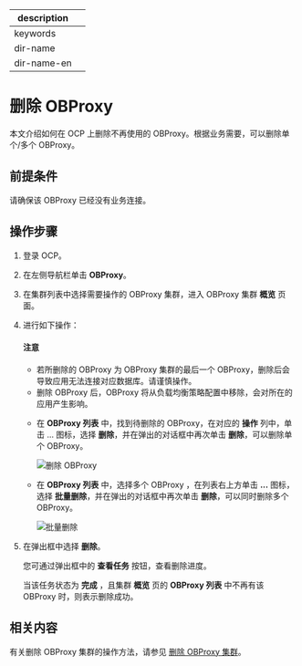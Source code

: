 |description||
|---|---|
|keywords||
|dir-name||
|dir-name-en||

# 删除 OBProxy

本文介绍如何在 OCP 上删除不再使用的 OBProxy。根据业务需要，可以删除单个/多个 OBProxy。

## 前提条件

请确保该 OBProxy 已经没有业务连接。

## 操作步骤

1. 登录 OCP。

2. 在左侧导航栏单击 **OBProxy**。

3. 在集群列表中选择需要操作的 OBProxy 集群，进入 OBProxy 集群 **概览** 页面。

4. 进行如下操作：

   <main id="notice" type='notice'>
   <h4>注意</h4>
   <p><ul>
   <li>若所删除的 OBProxy 为 OBProxy 集群的最后一个 OBProxy，删除后会导致应用无法连接对应数据库。请谨慎操作。</li>
   <li>删除 OBProxy 后，OBProxy 将从负载均衡策略配置中移除，会对所在的应用产生影响。</li>
   </ul></p>
   </main>

   * 在 **OBProxy 列表** 中，找到待删除的 OBProxy，在对应的 **操作** 列中，单击 ... 图标，选择 **删除**，并在弹出的对话框中再次单击 **删除**，可以删除单个 OBProxy。

      ![删除 OBProxy](https://obbusiness-private.oss-cn-shanghai.aliyuncs.com/doc/img/observer-enterprise/V4.1.0/user-guide/odp-management/delete-an-odp.png)

   * 在 **OBProxy 列表** 中，选择多个 OBProxy ，在列表右上方单击 **...** 图标，选择 **批量删除**，并在弹出的对话框中再次单击 **删除**，可以同时删除多个 OBProxy。
  
      ![批量删除](https://obbusiness-private.oss-cn-shanghai.aliyuncs.com/doc/img/observer-enterprise/V4.1.0/user-guide/odp-management/delete-odps.png)

5. 在弹出框中选择 **删除**。

   您可通过弹出框中的 **查看任务** 按钮，查看删除进度。

   当该任务状态为 **完成** ，且集群 **概览** 页的 **OBProxy 列表** 中不再有该 OBProxy 时，则表示删除成功。

## 相关内容

有关删除 OBProxy 集群的操作方法，请参见 [删除 OBProxy 集群](../200.manage-obproxy-clusters/300.delete-obproxy-cluster.md)。
